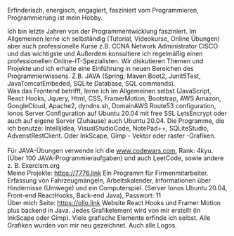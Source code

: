 Erfinderisch, energisch, engagiert, fasziniert vom Programmieren, Programmierung ist mein Hobby.<br/>

Ich bin letzte Jahren von der Programmentwicklung fasziniert. Im Allgemeinen lerne ich selbständig (Tutorial, Videokurse, Online Übungen) aber auch professionelle Kurse z.B. CCNA Network Administrator CISCO und das wichtigste und Außerdem konsultiere ich regelmäßig einen professionellen Online-IT-Spezialisten. Wir diskutieren Themen und Projekte und ich erhalte eine Einführung in neuen Bereichen des Programmierwissens. Z.B. JAVA (Spring, Maven Boot2, Junit5Test, JavaTomcatEmbeded, SQLite Database, SQL commands). 
<br/>
Was das Frontend betrifft, lerne ich im Allgemeinen selbst (JavaScript, React Hooks, Jquery, Html, CSS, FramerMotion, Bootstrap, AWS Amazon, GoogleCloud, Apache2, dyndns.sh, DomainAWS Route53 configuration, Ionos Server Configuration auf Ubuntu 20.04 mit free SSL LetsEncrypt oder auch auf eigene Server (Zuhause) auch  Ubuntu 20.04. Die Programme, die ich benutze: IntellijIdea, VisualStudioCode, NotePad++, SQLiteStudio, AdvenstRestClient. Oder InkScape, Gimp - Vektor oder raster -Grafiken.  
<br/>
Für JAVA-Übungen verwende ich die www.codewars.com, Rank: 4kyu. (Über 100 JAVA-Programmieraufgaben) und auch LeetCode, sowie andere z. B. Exercism.org
<br/>
Meine Projekte: 
https://7776.link  Ein Programm für Firmenmitarbeiter. Erfassung von Fahrzeugmängeln, Arbeitskalender, Informationen über Hindernisse (Umwege) und ein Computerspiel. (Server Ionos Ubuntu 20.04, Front-end ReactHooks, Back-end Java), Passwort: 11
<br/>
Über mich Seite:
https://ollo.link  Website React Hooks und Framer Motion plus backend in Java.
Jedes Grafikelement wird von mir erstellt (in InkScape oder Gimp). Viele grafische Elemente erfinde ich selbst. Alle Grafiken wurden von mir neu gezeichnet. Auch alle Logos.
